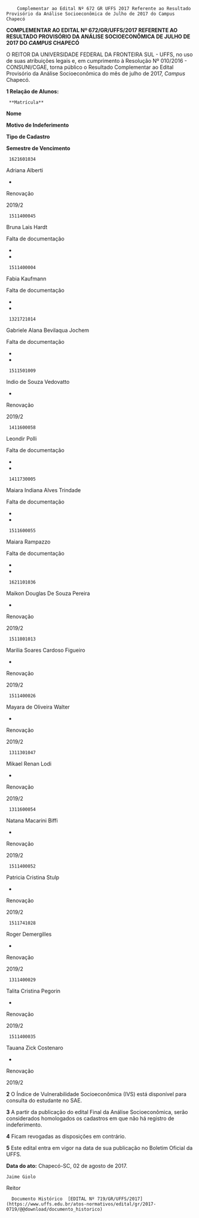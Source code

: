         Complementar ao Edital Nº 672 GR UFFS 2017 Referente ao Resultado Provisório da Análise Socioeconômica de Julho de 2017 do Campus Chapecó  

**COMPLEMENTAR AO EDITAL Nº 672/GR/UFFS/2017 REFERENTE AO RESULTADO PROVISÓRIO DA ANÁLISE SOCIOECONÔMICA DE JULHO DE 2017 DO *CAMPUS* CHAPECÓ**

  

 O REITOR DA UNIVERSIDADE FEDERAL DA FRONTEIRA SUL - UFFS, no uso de suas atribuições legais e, em cumprimento à Resolução Nº 010/2016 - CONSUNI/CGAE, torna público o Resultado Complementar ao Edital Provisório da Análise Socioeconômica do mês de julho de 2017, *Campus* Chapecó.

  

 **1 Relação de Alunos:** 

     **Matrícula**

   **Nome**

   **Motivo de Indeferimento**

   **Tipo de Cadastro**

   **Semestre de Vencimento**

     1621601034

   Adriana Alberti

   -

   Renovação

   2019/2

     1511400045

   Bruna Lais Hardt

   Falta de documentação

   -

   -

     1511400004

   Fabia Kaufmann

   Falta de documentação

   -

   -

     1321721014

   Gabriele Alana Bevilaqua Jochem

   Falta de documentação

   -

   -

     1511501009

   Indio de Souza Vedovatto

   -

   Renovação

   2019/2

     1411600058

   Leondir Polli

   Falta de documentação

   -

   -

     1411730005

   Maiara Indiana Alves Trindade

   Falta de documentação

   -

   -

     1511600055

   Maiara Rampazzo

   Falta de documentação

   -

   -

     1621101036

   Maikon Douglas De Souza Pereira

   -

   Renovação

   2019/2

     1511801013

   Marilia Soares Cardoso Figueiro

   -

   Renovação

   2019/2

     1511400026

   Mayara de Oliveira Walter

   -

   Renovação

   2019/2

     1311301047

   Mikael Renan Lodi

   -

   Renovação

   2019/2

     1311600054

   Natana Macarini Biffi

   -

   Renovação

   2019/2

     1511400052

   Patricia Cristina Stulp

   -

   Renovação

   2019/2

     1511741028

   Roger Demergilles

   -

   Renovação

   2019/2

     1311400029

   Talita Cristina Pegorin

   -

   Renovação

   2019/2

     1511400035

   Tauana Zick Costenaro

   -

   Renovação

   2019/2

      

 **2** O Índice de Vulnerabilidade Socioeconômica (IVS) está disponível para consulta do estudante no SAE.

  

 **3** A partir da publicação do edital Final da Análise Socioeconômica, serão considerados homologados os cadastros em que não há registro de indeferimento.

  

 **4** Ficam revogadas as disposições em contrário.

  

 **5** Este edital entra em vigor na data de sua publicação no Boletim Oficial da UFFS.

   **Data do ato:** Chapecó-SC, 02 de agosto de 2017.   
 

    Jaime Giolo   
 Reitor 

      Documento Histórico  [EDITAL Nº 719/GR/UFFS/2017](https://www.uffs.edu.br/atos-normativos/edital/gr/2017-0719/@@download/documento_historico)     
      